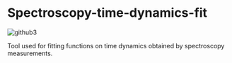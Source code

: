 # Spectroscopy-time-dynamics-fit

![github3](https://user-images.githubusercontent.com/92934177/236469577-a7172534-9bcc-41a2-a4c2-8b6710f5044e.png)

Tool used for fitting functions on time dynamics obtained by spectroscopy measurements.
